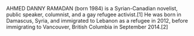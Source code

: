 AHMED DANNY RAMADAN (born 1984) is a Syrian-Canadian novelist, public speaker, columnist, and a gay refugee activist.[1] He was born in Damascus, Syria, and immigrated to Lebanon as a refugee in 2012, before immigrating to Vancouver, British Columbia in September 2014.[2]
